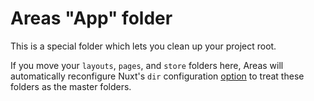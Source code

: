 # Areas "App" folder

This is a special folder which lets you clean up your project root.

If you move your `layouts`, `pages`, and `store` folders here, Areas will automatically reconfigure Nuxt's `dir` configuration [option](https://nuxtjs.org/docs/configuration-glossary/configuration-dir) to treat these folders as the master folders.

